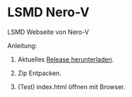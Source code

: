 # LSMD Nero-V

LSMD Webseite von Nero-V 

Anleitung:

1. Aktuelles [Release herunterladen]().
   
2. Zip Entpacken.
   
3. (Test) index.html öffnen mit Browser.
